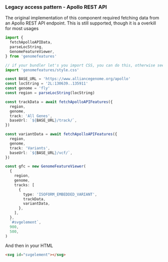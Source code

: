 ### Legacy access pattern - Apollo REST API

The original implementation of this component required fetching data from an
Apollo REST API endpoint. This is still supported, though it is a overkill for
most usages

```typescript
import {
  fetchApolloAPIData,
  parseLocString,
  GenomeFeatureViewer,
} from 'genomefeatures'

// if your bundler let's you import CSS, you can do this, otherwise see CDN usage example
import 'genomefeatures/style.css'

const BASE_URL = 'https://www.alliancegenome.org/apollo'
const locString = '2L:130639..135911'
const genome = 'fly'
const region = parseLocString(locString)

const trackData = await fetchApolloAPIFeatures({
  region,
  genome,
  track: 'All Genes',
  baseUrl: `${BASE_URL}/track/`,
})

const variantData = await fetchApolloAPIFeatures({
  region,
  genome,
  track: 'Variants',
  baseUrl: `${BASE_URL}/vcf/`,
})

const gfc = new GenomeFeatureViewer(
  {
    region,
    genome,
    tracks: [
      {
        type: 'ISOFORM_EMBEDDED_VARIANT',
        trackData,
        variantData,
      },
    ],
  },
  `#svgelement`,
  900,
  500,
)
```

And then in your HTML

```html
<svg id="svgelement"></svg>
```
